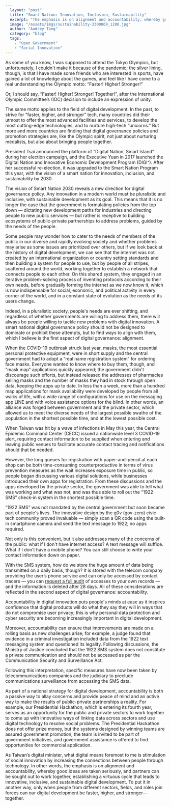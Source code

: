 ```yaml
---
  layout: "post"
  title: "Smart Nation: Innovation, Inclusion, Sustainability"
  excerpt: "The emphasis is on alignment and accountability, whereby good ideas are taken seriously."
  image: "/assets/imgs/sustainability-3300869_1280.jpg"
  author: "Audrey Tang"
  category: "blog"
  tags: 
    - "Open Government"
    - "Social Innovation"
---
```


As some of you know, I was supposed to attend the Tokyo Olympics, but unfortunately, I couldn't make it because of the pandemic; the silver lining, though, is that I have made some friends who are interested in sports, have gained a lot of knowledge about the games, and feel like I have come to a real understanding the Olympic motto: “Faster! Higher! Stronger!”

Or, I should say, “Faster! Higher! Stronger! Together!”, after the International Olympic Committee’s (IOC) decision to include an expression of unity. 

The same motto applies to the field of digital development. In the past, to strive for “faster, higher, and stronger” tech, many countries did their utmost to offer the most advanced facilities and services, to develop the most cutting-edge technologies, and to nurture high-tech “unicorns.” But more and more countries are finding that digital governance policies and promotion strategies are, like the Olympic spirit, not just about nurturing medalists, but also about bringing people together.

President Tsai announced the platform of “Digital Nation, Smart Island” during her election campaign, and the Executive Yuan in 2017 launched the Digital Nation and Innovative Economic Development Program (DIGI⁺). After her successful re-election, it was upgraded to the Smart Nation Program this year, with the vision of a smart nation for innovation, inclusion, and sustainability by 2030.

The vision of Smart Nation 2030 reveals a new direction for digital governance policy. Any innovation in a modern world must be pluralistic and inclusive, with sustainable development as its goal. This means that it is no longer the case that the government is formulating policies from the top down — dictating new development paths for industries and directing people to new public services — but rather is receptive to building ecosystems of public-private partnerships to address problems, guided by the needs of the people.

Some people may wonder how to cater to the needs of members of the public in our diverse and rapidly evolving society and whether problems may arise as some issues are prioritized over others, but if we look back at the history of digital development, we can see that the internet was not created by an international organization or country setting standards and then building a system for people to use, but by people of all stripes, scattered around the world, working together to establish a network that connects people to each other. On this shared system, they engaged in an iterative problem-solving process of inventing protocols according to their own needs, before gradually forming the internet as we now know it, which is now indispensable for social, economic, and political activity in every corner of the world, and in a constant state of evolution as the needs of its users change.

Indeed, in a pluralistic society, people's needs are ever shifting, and regardless of whether governments are willing to address them, there will always be people willing to tackle new problems with digital innovation. A smart national digital governance policy should not be designed to dominate or prohibit these attempts, but to find ways to align with them, which I believe is the first aspect of digital governance: alignment.

When the COVID-19 outbreak struck last year, masks, the most essential personal protective equipment, were in short supply and the central government had to adopt a “real name registration system” for ordering face masks. Everyone wanted to know where to buy them, though, and “mask map” applications quickly appeared; the government didn't discourage such efforts, but instead released the addresses of pharmacies selling masks and the number of masks they had in stock through open data, keeping the apps up to date. In less than a week, more than a hundred map applications for mask availability were developed by people from all walks of life, with a wide range of configurations for use on the messaging app LINE and with voice assistance options for the blind. In other words, an alliance was forged between government and the private sector, which allowed us to meet the diverse needs of the largest possible swathe of the population in the shortest possible time, and at the lowest possible cost.

When Taiwan was hit by a wave of infections in May this year, the Central Epidemic Command Center (CECC) issued a nationwide level 3 COVID-19 alert, requiring contact information to be supplied when entering and leaving public venues to facilitate accurate contact tracing and notifications should that be needed.

However, the long queues for registration with paper-and-pencil at each shop can be both time-consuming counterproductive in terms of virus prevention measures as the wait increases exposure time in public, so people began discussing various digital solutions, while businesses introduced their own apps for registration. From these discussions and the apps developed by the private sector, the government was able to tell what was working and what was not, and was thus able to roll out the “1922 SMS” check-in system in the shortest possible time.

“1922 SMS” was not mandated by the central government but soon became part of people's lives. The innovative design by the g0v (gov-zero) civic tech community proved invaluable — simply scan a QR code using the built-in smartphone camera and send the text message to 1922; no apps required.

Not only is this convenient, but it also addresses many of the concerns of the public: what if I don't have internet access? A text message will suffice. What if I don't have a mobile phone? You can still choose to write your contact information down on paper. 

With the SMS system, how do we store the huge amount of data being transmitted on a daily basis, though? It is stored with the telecom company providing the user’s phone service and can only be accessed by contact tracers — you can [request a full audit](https://sms.1922.gov.tw/) of accesses to your own records — and the information is deleted after 28 days. All of these considerations are reflected in the second aspect of digital governance: accountability.

Accountability in digital innovation puts people's minds at ease as it inspires confidence that digital products will do what they say they will in ways that do not compromise user privacy; this is why personal data protection and cyber security are becoming increasingly important in digital development.

Moreover, accountability can ensure that improvements are made on a rolling basis as new challenges arise; for example, a judge found that evidence in a criminal investigation included data from the 1922 text messaging system and questioned its legality. Following discussions, the Ministry of Justice concluded that the 1922 SMS system does not constitute a private communication and should not be accessed as per the Communication Security and Surveillance Act.

Following this interpretation, specific measures have now been taken by telecommunications companies and the judiciary to preclude communications surveillance from accessing the SMS data.

As part of a national strategy for digital development, accountability is both a passive way to allay concerns and provide peace of mind and an active way to make the results of public-private partnerships a reality. For example, our Presidential Hackathon, which is entering its fourth year, serves as an opportunity for the public and private sectors to work together to come up with innovative ways of linking data across sectors and use digital technology to resolve social problems. The Presidential Hackathon does not offer prize money, but the systems designed by winning teams are assured government promotion, the team is invited to be part of government initiatives, and government assistance is offered to find opportunities for commercial application.

As Taiwan’s digital minister, what digital means foremost to me is stimulation of social innovation by increasing the connections between people through technology. In other words, the emphasis is on alignment and accountability, whereby good ideas are taken seriously, and partners can be sought out to work together, establishing a virtuous cycle that leads to innovative, inclusive, and sustainable digital development. To put it in another way, only when people from different sectors, fields, and roles join forces can our digital development be faster, higher, and stronger— together.
